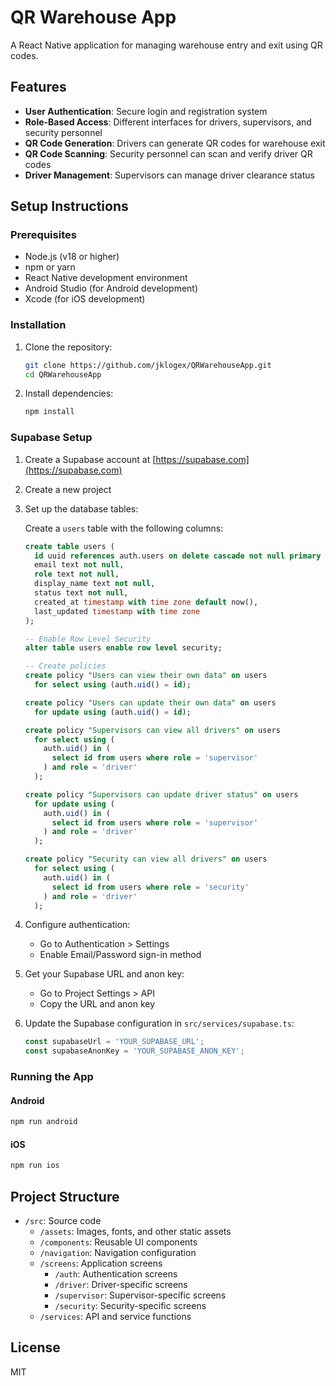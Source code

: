# QR Warehouse App

A React Native application for managing warehouse entry and exit using QR codes.

## Features

- **User Authentication**: Secure login and registration system
- **Role-Based Access**: Different interfaces for drivers, supervisors, and security personnel
- **QR Code Generation**: Drivers can generate QR codes for warehouse exit
- **QR Code Scanning**: Security personnel can scan and verify driver QR codes
- **Driver Management**: Supervisors can manage driver clearance status

## Setup Instructions

### Prerequisites

- Node.js (v18 or higher)
- npm or yarn
- React Native development environment
- Android Studio (for Android development)
- Xcode (for iOS development)

### Installation

1. Clone the repository:
   ```bash
   git clone https://github.com/jklogex/QRWarehouseApp.git
   cd QRWarehouseApp
   ```

2. Install dependencies:
   ```bash
   npm install
   ```

### Supabase Setup

1. Create a Supabase account at [https://supabase.com](https://supabase.com)
2. Create a new project
3. Set up the database tables:

   Create a `users` table with the following columns:
   ```sql
   create table users (
     id uuid references auth.users on delete cascade not null primary key,
     email text not null,
     role text not null,
     display_name text not null,
     status text not null,
     created_at timestamp with time zone default now(),
     last_updated timestamp with time zone
   );

   -- Enable Row Level Security
   alter table users enable row level security;

   -- Create policies
   create policy "Users can view their own data" on users
     for select using (auth.uid() = id);

   create policy "Users can update their own data" on users
     for update using (auth.uid() = id);

   create policy "Supervisors can view all drivers" on users
     for select using (
       auth.uid() in (
         select id from users where role = 'supervisor'
       ) and role = 'driver'
     );

   create policy "Supervisors can update driver status" on users
     for update using (
       auth.uid() in (
         select id from users where role = 'supervisor'
       ) and role = 'driver'
     );

   create policy "Security can view all drivers" on users
     for select using (
       auth.uid() in (
         select id from users where role = 'security'
       ) and role = 'driver'
     );
   ```

4. Configure authentication:
   - Go to Authentication > Settings
   - Enable Email/Password sign-in method

5. Get your Supabase URL and anon key:
   - Go to Project Settings > API
   - Copy the URL and anon key

6. Update the Supabase configuration in `src/services/supabase.ts`:
   ```typescript
   const supabaseUrl = 'YOUR_SUPABASE_URL';
   const supabaseAnonKey = 'YOUR_SUPABASE_ANON_KEY';
   ```

### Running the App

#### Android

```bash
npm run android
```

#### iOS

```bash
npm run ios
```

## Project Structure

- `/src`: Source code
  - `/assets`: Images, fonts, and other static assets
  - `/components`: Reusable UI components
  - `/navigation`: Navigation configuration
  - `/screens`: Application screens
    - `/auth`: Authentication screens
    - `/driver`: Driver-specific screens
    - `/supervisor`: Supervisor-specific screens
    - `/security`: Security-specific screens
  - `/services`: API and service functions

## License

MIT